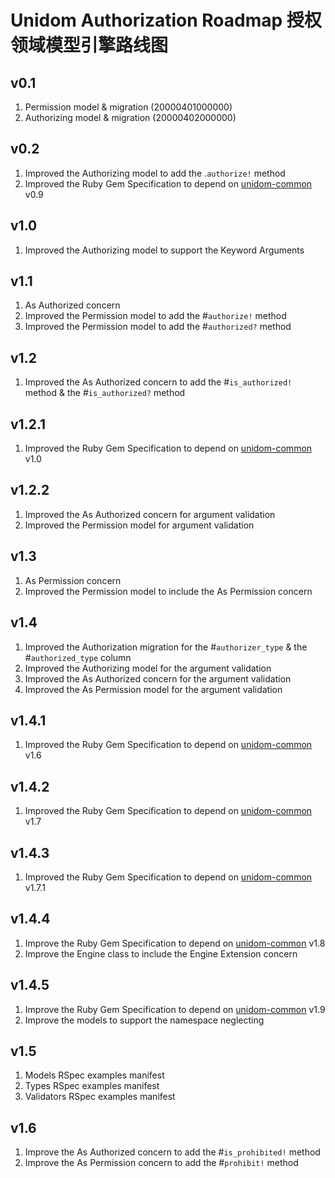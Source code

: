 # Unidom Authorization Roadmap 授权领域模型引擎路线图

## v0.1
1. Permission model & migration (20000401000000)
2. Authorizing model & migration (20000402000000)

## v0.2
1. Improved the Authorizing model to add the .``authorize!`` method
2. Improved the Ruby Gem Specification to depend on [unidom-common](https://github.com/topbitdu/unidom-common) v0.9

## v1.0
1. Improved the Authorizing model to support the Keyword Arguments

## v1.1
1. As Authorized concern
2. Improved the Permission model to add the #``authorize!`` method
3. Improved the Permission model to add the #``authorized?`` method

## v1.2
1. Improved the As Authorized concern to add the #``is_authorized!`` method & the #``is_authorized?`` method

## v1.2.1
1. Improved the Ruby Gem Specification to depend on [unidom-common](https://github.com/topbitdu/unidom-common) v1.0

## v1.2.2
1. Improved the As Authorized concern for argument validation
2. Improved the Permission model for argument validation

## v1.3
1. As Permission concern
2. Improved the Permission model to include the As Permission concern

## v1.4
1. Improved the Authorization migration for the #``authorizer_type`` & the #``authorized_type`` column
2. Improved the Authorizing model for the argument validation
3. Improved the As Authorized concern for the argument validation
4. Improved the As Permission model for the argument validation

## v1.4.1
1. Improved the Ruby Gem Specification to depend on [unidom-common](https://github.com/topbitdu/unidom-common) v1.6

## v1.4.2
1. Improved the Ruby Gem Specification to depend on [unidom-common](https://github.com/topbitdu/unidom-common) v1.7

## v1.4.3
1. Improved the Ruby Gem Specification to depend on [unidom-common](https://github.com/topbitdu/unidom-common) v1.7.1

## v1.4.4
1. Improve the Ruby Gem Specification to depend on [unidom-common](https://github.com/topbitdu/unidom-common) v1.8
2. Improve the Engine class to include the Engine Extension concern

## v1.4.5
1. Improve the Ruby Gem Specification to depend on [unidom-common](https://github.com/topbitdu/unidom-common) v1.9
2. Improve the models to support the namespace neglecting

## v1.5
1. Models RSpec examples manifest
2. Types RSpec examples manifest
3. Validators RSpec examples manifest

## v1.6
1. Improve the As Authorized concern to add the #``is_prohibited!`` method
2. Improve the As Permission concern to add the #``prohibit!`` method
